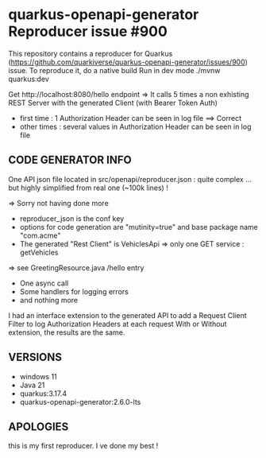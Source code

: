 # quarkus-openapi-generator Reproducer issue #900

This repository contains a reproducer for Quarkus (https://github.com/quarkiverse/quarkus-openapi-generator/issues/900) issue.
To reproduce it, do a native build
Run in dev mode
./mvnw quarkus:dev

Get http://localhost:8080/hello endpoint 
=> It calls 5 times a non exhisting REST Server with the generated Client (with Bearer Token Auth)
- first time : 1 Authorization Header can be seen in log file ==> Correct
- other times : several values in Authorization Header can be seen in log file


## CODE GENERATOR INFO
One API json file located in src/openapi/reproducer.json : quite complex ... but highly simplified from real one  (~100k lines) ! 

=> Sorry not having done more

- reproducer_json is the conf key
- options for code generation are "mutinity=true" and base package name "com.acme"
- The generated "Rest Client" is VehiclesApi => only one GET service : getVehicles

=> see GreetingResource.java /hello entry
- One async call
- Some handlers for logging errors
- and nothing more

I had an interface extension to the generated API to add a Request Client Filter to log Authorization Headers at each request
With or Without extension, the results are the same.

## VERSIONS
- windows 11
- Java 21
- quarkus:3.17.4
- quarkus-openapi-generator:2.6.0-lts

## APOLOGIES
this is my first reproducer. I ve done my best !
